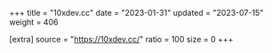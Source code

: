 +++
title = "10xdev.cc"
date = "2023-01-31"
updated = "2023-07-15"
weight = 406

[extra]
source = "https://10xdev.cc/"
ratio = 100
size = 0
+++
